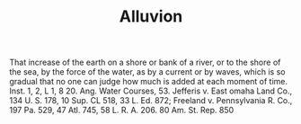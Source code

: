 ---
title: Alluvion
letter: A
permalink: "/definitions/alluvion.html"
body: That increase of the earth on a shore or bank of a river, or to the shore of
  the sea, by the force of the water, as by a current or by waves, which is so gradual
  that no one can judge how much is added at each moment of time. Inst. 1, 2, L 1,
  8 20. Ang. Water Courses, 53. Jefferis v. East omaha Land Co., 134 U. S. 178, 10
  Sup. CL 518, 33 L. Ed. 872; Freeland v. Pennsylvania R. Co., 197 Pa. 529, 47 Atl.
  745, 58 L. R. A. 206. 80 Am. St. Rep. 850
published_at: '2018-07-07'
layout: post
---